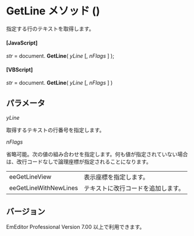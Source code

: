 # GetLine メソッド ()

指定する行のテキストを取得します。

#### \[JavaScript\]

_str_ = document. **GetLine**( _yLine_ \[, _nFlags_ \] );

#### \[VBScript\]

_str_ = document. **GetLine**( _yLine_ \[, _nFlags_ \] )

## パラメータ

_yLine_

取得するテキストの行番号を指定します。

_nFlags_

省略可能。次の値の組み合わせを指定します。何も値が指定されていない場合は、改行コードなしで論理座標が指定されることになります。

|     |     |
| --- | --- |
| eeGetLineView | 表示座標を指定します。 |
| eeGetLineWithNewLines | テキストに改行コードを追加します。 |

## バージョン

EmEditor Professional Version 7.00 以上で利用できます。
